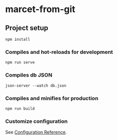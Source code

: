# marcet-from-git

## Project setup
```
npm install
```

### Compiles and hot-reloads for development
```
npm run serve
```
### Compiles db JSON
```
json-server --watch db.json
```
### Compiles and minifies for production
```
npm run build
```

### Customize configuration
See [Configuration Reference](https://cli.vuejs.org/config/).
